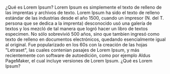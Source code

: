 ¿Qué es Lorem Ipsum?
Lorem Ipsum es simplemente el texto de relleno de las imprentas y archivos de texto. Lorem Ipsum ha sido
el texto de relleno estándar de las industrias desde el año 1500, cuando un impresor (N. del T. persona que
se dedica a la imprenta) desconocido usó una galería de textos y los mezcló de tal manera que logró hacer
un libro de textos especimen. No sólo sobrevivió 500 años, sino que tambien ingresó como texto de relleno
en documentos electrónicos, quedando esencialmente igual al original. Fue popularizado en los 60s con
la creación de las hojas "Letraset", las cuales contenian pasajes de Lorem Ipsum, y más recientemente
con software de autoedición, como por ejemplo Aldus PageMaker, el cual incluye versiones de Lorem Ipsum.
¿Qué es Lorem Ipsum?